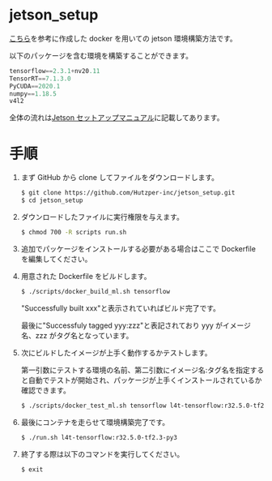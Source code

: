 # jetson_setup

[こちら](https://github.com/dusty-nv/jetson-containers)を参考に作成した docker を用いての jetson 環境構築方法です。

以下のパッケージを含む環境を構築することができます。

```python
tensorflow==2.3.1+nv20.11
TensorRT==7.1.3.0
PyCUDA==2020.1
numpy==1.18.5
v4l2
```

全体の流れは[Jetson セットアップマニュアル](https://docs.google.com/presentation/d/1_k0xrD2JAzbs0CmXLibpOElClcySRwRvlrgityWFmZU/edit#slide=id.gd2481a1571_0_26)に記載してあります。

# 手順

1. まず GitHub から clone してファイルをダウンロードします。

   ```bash
   $ git clone https://github.com/Hutzper-inc/jetson_setup.git
   $ cd jetson_setup
   ```

1. ダウンロードしたファイルに実行権限を与えます。

   ```bash
   $ chmod 700 -R scripts run.sh
   ```

1. 追加でパッケージをインストールする必要がある場合はここで Dockerfile を編集してください。

1. 用意された Dockerfile をビルドします。

   ```bash
   $ ./scripts/docker_build_ml.sh tensorflow
   ```

   "Successfully built xxx"と表示されていればビルド完了です。

   最後に"Successfuly tagged yyy:zzz"と表記されており yyy がイメージ名、zzz がタグ名となっています。

1. 次にビルドしたイメージが上手く動作するかテストします。

   第一引数にテストする環境の名前、第二引数にイメージ名:タグ名を指定すると自動でテストが開始され、パッケージが上手くインストールされているか確認できます。

   ```bash
   $ ./scripts/docker_test_ml.sh tensorflow l4t-tensorflow:r32.5.0-tf2.3-py3
   ```

1. 最後にコンテナを走らせて環境構築完了です。

   ```bash
   $ ./run.sh l4t-tensorflow:r32.5.0-tf2.3-py3
   ```

1. 終了する際は以下のコマンドを実行してください。
   ```
   $ exit
   ```
